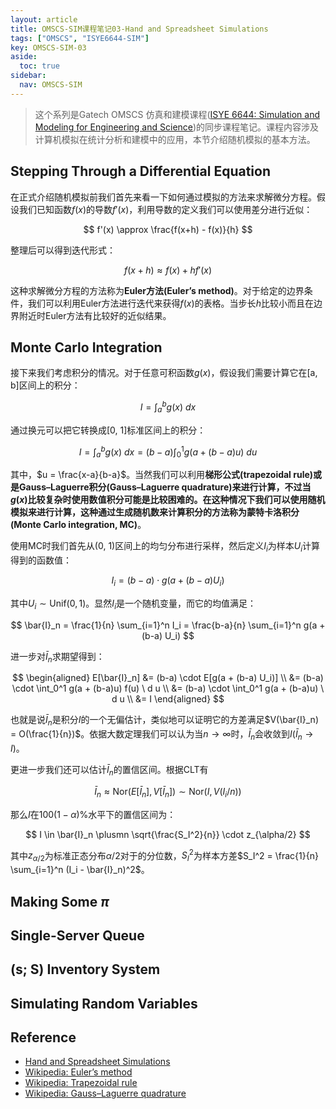 ```yaml
---
layout: article
title: OMSCS-SIM课程笔记03-Hand and Spreadsheet Simulations
tags: ["OMSCS", "ISYE6644-SIM"]
key: OMSCS-SIM-03
aside:
  toc: true
sidebar:
  nav: OMSCS-SIM
---
```


> 这个系列是Gatech OMSCS 仿真和建模课程([ISYE 6644: Simulation and Modeling for Engineering and Science](https://omscs.gatech.edu/isye-6644-simulation-and-modeling-engineering-and-science))的同步课程笔记。课程内容涉及计算机模拟在统计分析和建模中的应用，本节介绍随机模拟的基本方法。
<!--more-->

## Stepping Through a Differential Equation

在正式介绍随机模拟前我们首先来看一下如何通过模拟的方法来求解微分方程。假设我们已知函数$f(x)$的导数$f'(x)$，利用导数的定义我们可以使用差分进行近似：

$$
f'(x) \approx \frac{f(x+h) - f(x)}{h}
$$

整理后可以得到迭代形式：

$$
f(x+h) \approx f(x) + h f'(x)
$$

这种求解微分方程的方法称为**Euler方法(Euler’s method)**。对于给定的边界条件，我们可以利用Euler方法进行迭代来获得$f(x)$的表格。当步长$h$比较小而且在边界附近时Euler方法有比较好的近似结果。

## Monte Carlo Integration

接下来我们考虑积分的情况。对于任意可积函数$g(x)$，假设我们需要计算它在[a, b]区间上的积分：

$$
I = \int_a^b g(x) \ dx
$$

通过换元可以把它转换成[0, 1]标准区间上的积分：

$$
I = \int_a^b g(x) \ dx = (b-a) \int_0^1 g(a + (b-a) u) \ du
$$

其中，$u = \frac{x-a}{b-a}$。当然我们可以利用**梯形公式(trapezoidal rule)**或是**Gauss–Laguerre积分(Gauss–Laguerre quadrature)**来进行计算，不过当$g(x)$比较复杂时使用数值积分可能是比较困难的。在这种情况下我们可以使用随机模拟来进行计算，这种通过生成随机数来计算积分的方法称为**蒙特卡洛积分(Monte Carlo integration, MC)**。

使用MC时我们首先从(0, 1)区间上的均匀分布进行采样，然后定义$I_i$为样本$U_i$计算得到的函数值：

$$
I_i = (b-a) \cdot g(a + (b-a) U_i)
$$

其中$U_i \sim \text{Unif}(0, 1)$。显然$I_i$是一个随机变量，而它的均值满足：

$$
\bar{I}_n = \frac{1}{n} \sum_{i=1}^n I_i = \frac{b-a}{n} \sum_{i=1}^n g(a + (b-a) U_i)
$$

进一步对$\bar{I}_n$求期望得到：

$$
\begin{aligned}
E[\bar{I}_n] &= (b-a) \cdot E[g(a + (b-a) U_i)] \\
&= (b-a) \cdot \int_0^1 g(a + (b-a)u) f(u) \ d u \\
&= (b-a) \cdot \int_0^1 g(a + (b-a)u) \ d u \\
&= I
\end{aligned}
$$

也就是说$\bar{I}_n$是积分$I$的一个无偏估计，类似地可以证明它的方差满足$V(\bar{I}_n) = O(\frac{1}{n})$。依据大数定理我们可以认为当$n \to \infty$时，$\bar{I}_n$会收敛到$I$($\bar{I}_n \to I$)。

更进一步我们还可以估计$\bar{I}_n$的置信区间。根据CLT有

$$
\bar{I}_n \approx \text{Nor}(E[\bar{I}_n], V[\bar{I}_n]) \sim \text{Nor}(I, V(I_i / n))
$$

那么$I$在$100(1-\alpha)\%$水平下的置信区间为：

$$
I \in \bar{I}_n \plusmn \sqrt{\frac{S_I^2}{n}} \cdot z_{\alpha/2}
$$

其中$z_{\alpha/2}$为标准正态分布$\alpha/2$对于的分位数，$S_I^2$为样本方差$S_I^2 = \frac{1}{n} \sum_{i=1}^n (I_i - \bar{I}_n)^2$。

## Making Some $\pi$

## Single-Server Queue

## (s; S) Inventory System

## Simulating Random Variables

## Reference

- [Hand and Spreadsheet Simulations](https://www2.isye.gatech.edu/~sman/courses/6644/Module03-HandSimulationSlides-210816.pdf)
- [Wikipedia: Euler’s method](https://en.wikipedia.org/wiki/Euler_method#:~:text=The%20Euler%20method%20is%20a,proportional%20to%20the%20step%20size.)
- [Wikipedia: Trapezoidal rule](https://en.wikipedia.org/wiki/Trapezoidal_rule)
- [Wikipedia: Gauss–Laguerre quadrature](https://en.wikipedia.org/wiki/Gauss%E2%80%93Laguerre_quadrature)